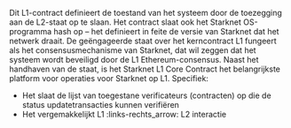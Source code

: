 Dit L1-contract definieert de toestand van het systeem door de toezegging aan de L2-staat op te slaan. Het contract slaat ook het Starknet OS-programma hash op – het definieert in feite de versie van Starknet dat het netwerk draait. De geëngageerde staat over het kerncontract L1 fungeert als het consensusmechanisme van Starknet, dat wil zeggen dat het systeem wordt beveiligd door de L1 Ethereum-consensus. Naast het handhaven van de staat, is het Starknet L1 Core Contract het belangrijkste platform voor operaties voor Starknet op L1. Specifiek:

* Het slaat de lijst van toegestane verificateurs (contracten) op die de status updatetransacties kunnen verifiëren
* Het vergemakkelijkt L1 :links-rechts_arrow: L2 interactie